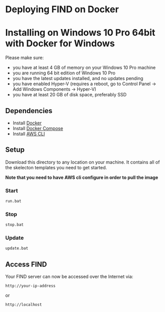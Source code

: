 # Deploying FIND on Docker



# Installing on Windows 10 Pro 64bit with Docker for Windows

Please make sure:

- you have at least 4 GB of memory on your Windows 10 Pro machine
- you are running 64 bit edition of Windows 10 Pro
- you have the latest updates installed, and no updates pending
- you have enabled Hyper-V (requires a reboot, go to Control Panel -> Add Windows Components -> Hyper-V)
- you have at least 20 GB of disk space, preferably SSD

## Dependencies

- Install [Docker](https://docs.docker.com/docker-for-windows/)
- Install [Docker Compose](https://github.com/docker/compose/releases)
- Install [AWS CLI](https://docs.aws.amazon.com/cli/latest/userguide/install-cliv2.html)



## Setup
Download this directory to any location on your machine. It contains all of the skelecton templates you need to get started.

**Note that you need to have AWS cli configure in order to pull the image**


### Start

```bat
run.bat
```

### Stop

```bat
stop.bat
```


### Update

```bat
update.bat
```

## Access FIND

Your FIND server can now be accessed over the Internet via:


```
http://your-ip-address
```
or
```
http://localhost
```
